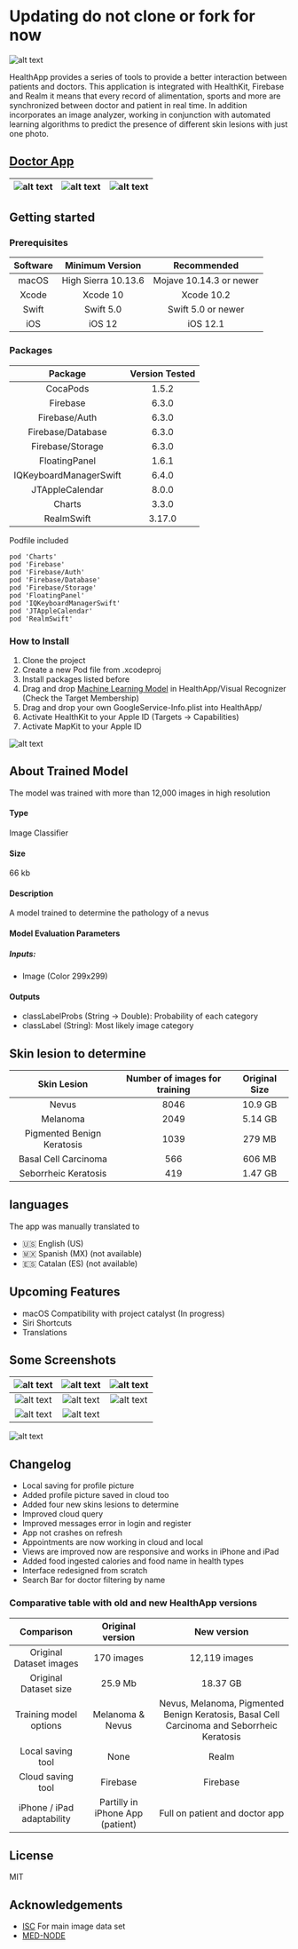 # Updating do not clone or fork for now

![alt text](https://user-images.githubusercontent.com/42153044/61584923-01d6df00-ab16-11e9-9811-9b2ece37889a.png)

HealthApp provides a series of tools to provide a better interaction between patients and doctors.
This application is integrated with HealthKit, Firebase and Realm it means that every record of alimentation, sports and more are synchronized between doctor and patient in real time.
In addition incorporates an image analyzer, working in conjunction with automated learning algorithms to predict the presence of different skin lesions with just one photo.

## [Doctor App](https://github.com/ColeMacGrath/HealthApp/tree/Doctor)

| ![alt text](https://user-images.githubusercontent.com/42153044/61669020-42646300-aca4-11e9-913d-cfaec5f3995a.png) | ![alt text](https://user-images.githubusercontent.com/42153044/61612755-05a55700-ac25-11e9-94c7-d0a036becf06.png) | ![alt text](https://user-images.githubusercontent.com/42153044/61612757-05a55700-ac25-11e9-9220-96a1bbbff892.png) |
| :----------------------------------------------------------: | :----------------------------------------------------------: | :----------------------------------------------------------: |

## Getting started

### Prerequisites

| Software | **Minimum Version** |     **Recommended**     |
| :------: | :-----------------: | :---------------------: |
|  macOS   | High Sierra 10.13.6 | Mojave 10.14.3 or newer |
|  Xcode   |      Xcode 10       |       Xcode 10.2        |
|  Swift   |      Swift 5.0      |   Swift 5.0 or newer    |
|   iOS    |       iOS 12        |        iOS 12.1         |

### Packages

|        Package         | **Version Tested** |
| :--------------------: | :----------------: |
|        CocaPods        |       1.5.2        |
|        Firebase        |       6.3.0        |
|     Firebase/Auth      |       6.3.0        |
|   Firebase/Database    |       6.3.0        |
|    Firebase/Storage    |       6.3.0        |
|     FloatingPanel      |       1.6.1        |
| IQKeyboardManagerSwift |       6.4.0        |
|    JTAppleCalendar     |       8.0.0        |
|         Charts         |       3.3.0        |
|       RealmSwift       |       3.17.0       |

Podfile included

```
pod 'Charts'
pod 'Firebase'
pod 'Firebase/Auth'
pod 'Firebase/Database'
pod 'Firebase/Storage'
pod 'FloatingPanel'
pod 'IQKeyboardManagerSwift'
pod 'JTAppleCalendar'
pod 'RealmSwift'
```

### How to Install

1. Clone the project
2. Create a new Pod file from .xcodeproj
3. Install packages listed before
4. Drag and drop [Machine Learning Model](https://1drv.ms/u/s!ArVWVB2r2uzhg-Q90YBJ1-tmu8E0AA?e=19njUT) in HealthApp/Visual Recognizer (Check the Target Membership)
5. Drag and drop your own GoogleService-Info.plist into HealthApp/
6. Activate HealthKit to your Apple ID (Targets -> Capabilities)
7. Activate MapKit to your Apple ID

![alt text](https://user-images.githubusercontent.com/42153044/51432666-ffe0a180-1c00-11e9-9358-e00ee5b00947.png)

## About Trained Model

The model was trained with more than 12,000 images in high resolution

#### Type

Image Classifier

#### Size

66 kb

#### Description

A model trained to determine the pathology of a nevus

#### Model Evaluation Parameters

##### Inputs:

- Image (Color 299x299)

#### Outputs

- classLabelProbs (String -> Double): Probability of each category
- classLabel (String): Most likely image category

## Skin lesion to determine

|        Skin Lesion         | **Number of images for training** | **Original Size** |
| :------------------------: | :-------------------------------: | :---------------: |
|           Nevus            |               8046                |      10.9 GB      |
|          Melanoma          |               2049                |      5.14 GB      |
| Pigmented Benign Keratosis |               1039                |      279 MB       |
|    Basal Cell Carcinoma    |                566                |      606 MB       |
|    Seborrheic Keratosis    |                419                |      1.47 GB      |

## languages

The app was manually translated to

- 🇺🇸 English (US)
- 🇲🇽 Spanish (MX) (not available)
- 🇪🇸 Catalan (ES) (not available)

## Upcoming Features

- macOS Compatibility with project catalyst (In progress)
- Siri Shortcuts
- Translations

## Some Screenshots

| ![alt text](https://user-images.githubusercontent.com/42153044/61584929-026f7580-ab16-11e9-88cc-b8e788d20cf5.png) | ![alt text](https://user-images.githubusercontent.com/42153044/61584930-026f7580-ab16-11e9-982a-8c8715711bdd.png) | ![alt text](https://user-images.githubusercontent.com/42153044/61584931-026f7580-ab16-11e9-9fb9-fc2b616dba2b.png) |
| :----------------------------------------------------------: | :----------------------------------------------------------: | :----------------------------------------------------------: |
| ![alt text](https://user-images.githubusercontent.com/42153044/61584928-026f7580-ab16-11e9-8174-5c53a3a6a252.png) | ![alt text](https://user-images.githubusercontent.com/42153044/61584932-03080c00-ab16-11e9-9bb1-99603145ce1c.png) | ![alt text](https://user-images.githubusercontent.com/42153044/61584924-026f7580-ab16-11e9-9f25-0c9eb388b30e.png) |
| ![alt text](https://user-images.githubusercontent.com/42153044/61584927-026f7580-ab16-11e9-8861-a1fcf68904f2.png) | ![alt text](https://user-images.githubusercontent.com/42153044/61584926-026f7580-ab16-11e9-80be-9b6644326c34.png) |                                                              |

![alt text](https://user-images.githubusercontent.com/42153044/61584925-026f7580-ab16-11e9-980a-23e18bfbc306.png)

## Changelog

- Local saving for profile picture
- Added profile picture saved in cloud too
- Added four new skins lesions to determine
- Improved cloud query
- Improved messages error in login and register
- App not crashes on refresh
- Appointments are now working in cloud and local
- Views are improved now are responsive and works in iPhone and iPad
- Added food ingested calories and food name in health types
- Interface redesigned from scratch
- Search Bar for doctor filtering by name

### Comparative table with old and new HealthApp versions

|         Comparison         |       **Original version**       |                       **New version**                        |
| :------------------------: | :------------------------------: | :----------------------------------------------------------: |
|  Original Dataset images   |            170 images            |                        12,119 images                         |
|   Original Dataset size    |             25.9 Mb              |                           18.37 GB                           |
|   Training model options   |         Melanoma & Nevus         | Nevus, Melanoma, Pigmented Benign Keratosis, Basal Cell Carcinoma and Seborrheic Keratosis |
|     Local saving tool      |               None               |                            Realm                             |
|     Cloud saving tool      |             Firebase             |                           Firebase                           |
| iPhone / iPad adaptability | Partilly in iPhone App (patient) |                Full on patient and doctor app                |

## License

MIT

## Acknowledgements

- [ISC](https://www.isic-archive.com/#!/topWithHeader/wideContentTop/main) For main image data set
- [MED-NODE](http://www.cs.rug.nl/~imaging/databases/melanoma_naevi/)
